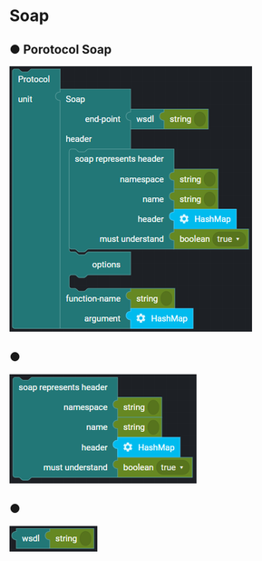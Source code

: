 # Soap

## ● Porotocol Soap

![](../../../.gitbook/assets/image%20%28105%29.png)

## ●

![](../../../.gitbook/assets/image%20%2868%29.png)

## ●

![](../../../.gitbook/assets/image%20%28101%29.png)

